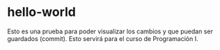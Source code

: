 # hello-world

Esto es una prueba para poder visualizar los cambios y que puedan ser guardados (commit).
Esto servirá para el curso de Programación I. 
